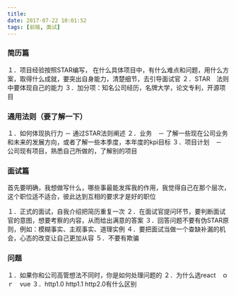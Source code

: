 ```yaml
---
title: 　　　
date: 2017-07-22 10:01:52
tags: [前端, 面试]
---
```


### 简历篇
１．项目经验按照STAR编写， 在什么具体项目中，有什么难点和问题，用什么方案，取得什么成就，要突出自身能力，清楚细节，去引导面试官
２．STAR　法则中要体现自己的能力
３．加分项：知名公司经历，名牌大学，论文专利，开源项目


### 通用法则（要了解一下）
１．如何体现执行力 － 通过STAR法则阐述
２．业务　－ 了解一些现在公司业务和未来的发展方向，或者了解一些本季度，本年度的kpi目标
３．项目计划　－　公司现有项目，熟悉自己所做的，了解别的项目

### 面试篇
首先要明确，我想做写什么，哪些事最能发挥我的作用，我觉得自己在那个层次，这个职位适不适合，彼此达到互相的要求才是好的职位
<!--more-->
１．正式的面试，自我介绍把简历重复一次
２．在面试官提问环节，要判断面试官的意图，想要考察的内容，从而给出满意的答案
３．回答问题不要有伪STAR原则，例如：模糊事实、主观事实、道理实例
４．要把面试当做一个查缺补漏的机会，心态的改变让自己更加从容
５．不要有欺骗

### 问题
１．如果你和公司高管想法不同时，你是如何处理问题的
２．为什么选react　ｏｒ　vue
３．http1.0 http1.1 http2.0有什么区别